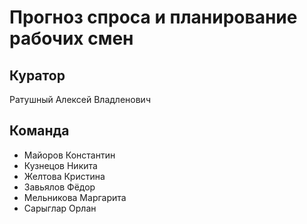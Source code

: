 # Прогноз спроса и планирование рабочих смен

## Куратор
Ратушный Алексей Владленович

## Команда

- Майоров Константин
- Кузнецов Никита
- Желтова Кристина
- Завьялов Фёдор
- Мельникова Маргарита
- Сарыглар Орлан
